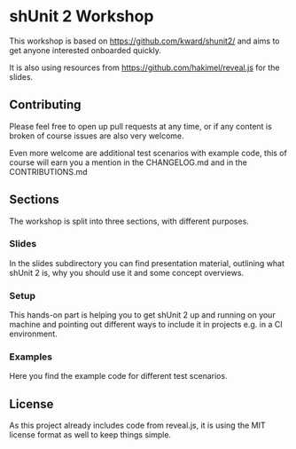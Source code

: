 # shUnit 2 Workshop

This workshop is based on https://github.com/kward/shunit2/ and aims to get anyone interested onboarded quickly.

It is also using resources from https://github.com/hakimel/reveal.js for the slides. 

## Contributing

Please feel free to open up pull requests at any time, or if any content is broken of course issues are also very welcome.

Even more welcome are additional test scenarios with example code, this of course will earn you a mention in the CHANGELOG.md and in the CONTRIBUTIONS.md

## Sections

The workshop is split into three sections, with different purposes.

### Slides

In the slides subdirectory you can find presentation material, outlining what shUnit 2 is, why you should use it and some concept overviews.

### Setup

This hands-on part is helping you to get shUnit 2 up and running on your machine and pointing out different ways to include it in projects e.g. in a CI environment.

### Examples

Here you find the example code for different test scenarios.

## License

As this project already includes code from reveal.js, it is using the MIT license format as well to keep things simple.

